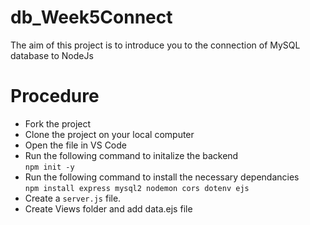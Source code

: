 # db_Week5Connect

The aim of this project is to introduce you to the connection of MySQL database to NodeJs

# Procedure
- Fork the project
- Clone the project on your local computer
- Open the file in VS Code
- Run the following command to initalize the backend <br>
        `npm init -y` 
- Run the following command to install the necessary dependancies<br>
        `npm install express mysql2 nodemon cors dotenv ejs`
- Create a `server.js` file.
- Create Views folder and add data.ejs file
